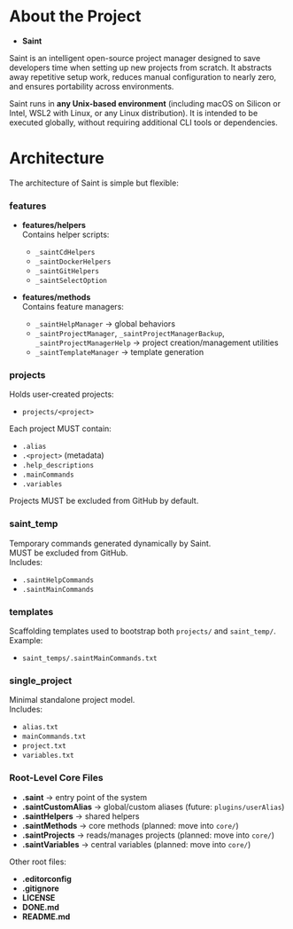 # About the Project
- **Saint**

Saint is an intelligent open-source project manager designed to save developers time when setting up new projects from scratch. It abstracts away repetitive setup work, reduces manual configuration to nearly zero, and ensures portability across environments.  

Saint runs in **any Unix-based environment** (including macOS on Silicon or Intel, WSL2 with Linux, or any Linux distribution). It is intended to be executed globally, without requiring additional CLI tools or dependencies.  

# Architecture

The architecture of Saint is simple but flexible:  

### features
- **features/helpers**  
  Contains helper scripts:  
  - `_saintCdHelpers`  
  - `_saintDockerHelpers`  
  - `_saintGitHelpers`  
  - `_saintSelectOption`  

- **features/methods**  
  Contains feature managers:  
  - `_saintHelpManager` → global behaviors  
  - `_saintProjectManager`, `_saintProjectManagerBackup`, `_saintProjectManagerHelp` → project creation/management utilities  
  - `_saintTemplateManager` → template generation  

### projects
Holds user-created projects:  
- `projects/<project>`  

Each project MUST contain:  
- `.alias`  
- `.<project>` (metadata)  
- `.help_descriptions`  
- `.mainCommands`  
- `.variables`  

Projects MUST be excluded from GitHub by default.  

### saint_temp
Temporary commands generated dynamically by Saint.  
MUST be excluded from GitHub.  
Includes:  
- `.saintHelpCommands`  
- `.saintMainCommands`  

### templates
Scaffolding templates used to bootstrap both `projects/` and `saint_temp/`.  
Example:  
- `saint_temps/.saintMainCommands.txt`  

### single_project
Minimal standalone project model.  
Includes:  
- `alias.txt`  
- `mainCommands.txt`  
- `project.txt`  
- `variables.txt`  

### Root-Level Core Files
- **.saint** → entry point of the system  
- **.saintCustomAlias** → global/custom aliases (future: `plugins/userAlias`)  
- **.saintHelpers** → shared helpers  
- **.saintMethods** → core methods (planned: move into `core/`)  
- **.saintProjects** → reads/manages projects (planned: move into `core/`)  
- **.saintVariables** → central variables (planned: move into `core/`)  

Other root files:  
- **.editorconfig**  
- **.gitignore**  
- **LICENSE**  
- **DONE.md**  
- **README.md**   
